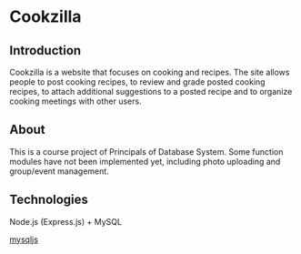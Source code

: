 # Cookzilla
## Introduction
Cookzilla is a website that focuses on cooking and recipes. The site allows people to post cooking recipes, to review and grade posted cooking recipes, to attach additional suggestions to a posted recipe and to organize cooking meetings with other users.
## About
This is a course project of Principals of Database System. Some function modules have not been implemented yet, including photo uploading and group/event management.
## Technologies
Node.js (Express.js) + MySQL

[mysqljs](https://github.com/mysqljs/mysql)
